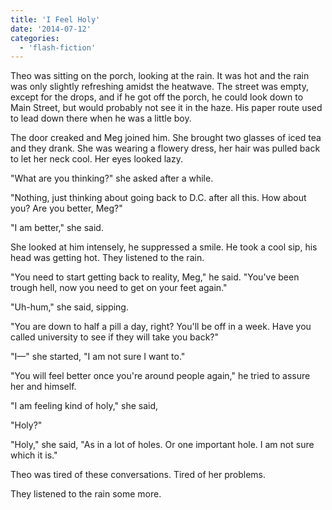 ```yaml
---
title: 'I Feel Holy'
date: '2014-07-12'
categories:
  - 'flash-fiction'
---
```


Theo was sitting on the porch, looking at the rain. It was hot and the rain was
only slightly refreshing amidst the heatwave. The street was empty, except for
the drops, and if he got off the porch, he could look down to Main Street, but
would probably not see it in the haze. His paper route used to lead down there
when he was a little boy.

<!-- truncate -->

The door creaked and Meg joined him. She brought two glasses of iced tea and
they drank. She was wearing a flowery dress, her hair was pulled back to let her
neck cool. Her eyes looked lazy.

"What are you thinking?" she asked after a while.

"Nothing, just thinking about going back to D.C. after all this. How about you?
Are you better, Meg?"

"I am better," she said.

She looked at him intensely, he suppressed a smile. He took a cool sip, his head
was getting hot. They listened to the rain.

"You need to start getting back to reality, Meg," he said. "You've been trough
hell, now you need to get on your feet again."

"Uh-hum," she said, sipping.

"You are down to half a pill a day, right? You'll be off in a week. Have you
called university to see if they will take you back?"

"I—" she started, "I am not sure I want to."

"You will feel better once you're around people again," he tried to assure her
and himself.

"I am feeling kind of holy," she said,

"Holy?"

"Holy," she said, "As in a lot of holes. Or one important hole. I am not sure
which it is."

Theo was tired of these conversations. Tired of her problems.

They listened to the rain some more.
